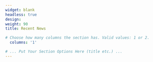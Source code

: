 ```yaml
---
widget: blank
headless: true
design:
weight: 90
title: Recent News

# Choose how many columns the section has. Valid values: 1 or 2.
  columns: '1'

# ... Put Your Section Options Here (title etc.) ...
---
```

